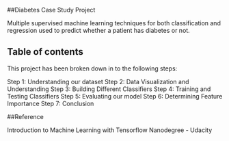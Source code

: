 ##Diabetes Case Study Project

Multiple supervised machine learning techniques for both classification and regression used to predict whether a patient has diabetes or not.


## Table of contents

This project has been broken down in to the following steps:


Step 1: Understanding our dataset
Step 2: Data Visualization and Understanding
Step 3: Building Different Classifiers
Step 4: Training and Testing Classifiers 
Step 5: Evaluating our model
Step 6: Determining Feature Importance
Step 7: Conclusion


##Reference

Introduction to Machine Learning with Tensorflow Nanodegree - Udacity
